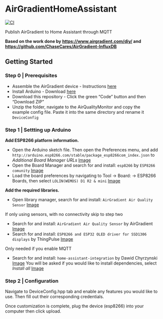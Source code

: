 # AirGradientHomeAssistant

[![CI](../../actions/workflows/CI.yml/badge.svg)](../../actions/workflows/CI.yml)

Publish AirGradient to Home Assistant through MQTT


**Based on the work done by https://www.airgradient.com/diy/ and https://github.com/ChaseCares/AirGradient-InfluxDB**

## Getting Started

### Step 0 | Prerequisites

- Assemble the AirGradient device - Instructions [here](https://www.airgradient.com/diy/)
- Install Arduino - Download [here](https://www.arduino.cc/en/software)
- Download this repository - Click the green “Code” button and then “Download ZIP”
- Unzip the folder, navigate to the AirQualityMonitor and copy the example config file. Paste it into the same directory and rename it `DeviceConfig`

### Step 1 | Settting up Arduino

**Add ESP8266 platform information.**

- Open the Arduino sketch file. Then open the Preferences menu, and add `http://arduino.esp8266.com/stable/package_esp8266com_index.json` to *Additional Board Manager URLs* [Image](./Images/Preferences.png)
- Open the Board Manager and search for and install: `esp8266` by `ESP8266 comunity` [Image](./Images/BoardManager.png)
- Load the board preferences by navigating to Tool -> Board: -> ESP8266 Boards, then select `LOLIN(WEMOS) D1 R2 & mini` [Image](./Images/BM-D1mini.png)

**Add the required libraries.**

- Open library manager, search for and install: `AirGradient Air Quality Sensor` [Image](./Images/LM-AirGradient.png)

If only using sensors, with no connectivity skip to step two

- Search for and install: `AirGradient Air Quality Sensor` by AirGradient [Image](./Images/LM-AirGradient.png)
- Search for and install: `ESP8266 and ESP32 OLED driver for SSD1306 displays` by ThingPulse [Image](./Images/LM-OLED.png)

Only needed if you enable MQTT

- Search for and install: `home-assistant-integration` by Dawid Chyrzynski [Image](./Images/LM-HA.png) You will be asked if you would like to install dependencies, select *Install all* [Image](./Images/LM-Dependencies.png)

### Step 2 | Configuration

Navigate to DeviceConfig.hpp tab and enable any features you would like to use. Then fill out their corresponding credentials.

Once customization is complete, plug the device (esp8266) into your computer then click upload.
